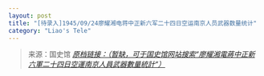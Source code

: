 ```yaml
---
layout: post
title: "[待录入]1945/09/24廖耀湘电蒋中正新六军二十四日空运南京人员武器数量统计"
category: "Liao's Tele"
---
```



> 来源：国史馆 [*原档链接：（暂缺，可于国史馆网站搜索“廖耀湘電蔣中正新六軍二十四日空運南京人員武器數量統計“）*]()
